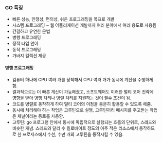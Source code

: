 ### GO 특징

- 빠른 성능, 안정성, 편의성, 쉬운 프로그래밍을 목표로 개발
- 시스템 프로그래밍 ~ 웹 어플리케이션 개발까지 여러 분야에서 여러 용도로 사용됨
- 간결하고 유연한 문법
- 병행 프로그래밍
- 정적 타입 언어
- 동적 프로그래밍
- 가바지 컬렉션 제공

#### 병행 프로그래밍

- 컴퓨터 하나에 CPU 여러 개를 장착해서 CPU 여러 개가 동시에 계산을 수행하게 함.
- 결과적으로는 더 빠른 계산이 가능해졌고, 소프트웨어도 이러한 멀티 코어 전략에 영향을 받아 병행 처리나 병렬 처리를 지원하는 것이 필수 조건이 됨.
- 코드를 병렬로 동작하게 하여 멀티 코어의 이점을 충분히 활용할 수 있도록 해줌.
- 동시에 처리해야 하는 작업은 고루틴으로 실행, 고루틴끼리 메시지를 주고받는 작업은 채널이라는 통로를 사용함.
- 고루틴: go 프로그램 안에서 동시에 독립적으로 실행되는 흐름의 단위로, 스레드와 비슷한 개념. 스레드와 달리 수 킬로바이트 정도의 아주 적은 리소스에서 동작하므로 한 프로세스에서 수천, 수만 개의 고루틴을 동작시킬 수 있음.
